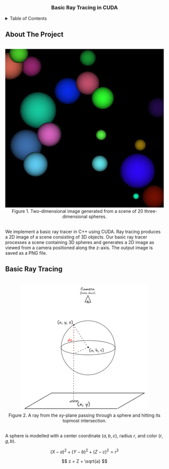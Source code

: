 <div align="center">
    <h3 align="center">Basic Ray Tracing in CUDA</h3>
</div>

<details>
  <summary>Table of Contents</summary>
  <ol>
    <li><a href="#about-the-project">About The Project</a></li>
    <li><a href="#basic-ray-tracing">Basic Ray Tracing</a></li>
    <li><a href="#build-and-run">Build and Run</a></li>
  </ol>
</details>

## About The Project

<br/>
<div align="center">
    <img src="output.png" width="512">
    <br/>
    <figcaption>Figure 1. Two-dimensional image generated from a scene of 20 three-dimensional spheres.</figcaption>
</div>
<br/>

We implement a basic ray tracer in C++ using CUDA. Ray tracing produces a 2D image of a scene consisting of 3D objects.
Our basic ray tracer processes a scene containing 3D spheres and generates a 2D image as viewed from a camera positioned
along the z-axis. The output image is saved as a PNG file.

## Basic Ray Tracing

<br/>
<div align="center">
    <img src="img/raytracing.png" width="400">
    <br/>
    <figcaption>Figure 2. A ray from the xy-plane passing through a sphere and hitting its topmost intersection.</figcaption>
</div>
<br/>

A sphere is modelled with a center coordinate $(a, b, c)$, radius $r$, and color $(r,g,b)$.

$$
(X-a)^2 + (Y-b)^2 + (Z-c)^2 = r^2
$$

$$
z = Z + \sqrt{a}
$$

<!--

Our basic ray tracer
will only support scenes o spheres, and the camera is restricted to the zaxis,
acing the origin. Moreover, we will not support any lighting o the scene to avoid
the complications o secondary rays. Instead o computing lighting eects, we will
simply assign each sphere a color and then shade them with some precomputed
unction i they are visible.
So, what will the ray tracer do? It will re a ray rom each pixel and keep track o
which rays hit which spheres. It will also track the depth o each o these hits. In
the case where a ray passes through multiple spheres, only the sphere closest
to the camera can be seen. In essence, our “ray tracer” is not doing much more
than hiding suraces that cannot be seen by the camera.
We will model our spheres with a data structure that stores the sphere’s center
coordinate o (x, y, z), its radius, and its color o (r, b, g).

-->


